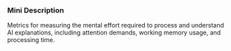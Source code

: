 ### Mini Description

Metrics for measuring the mental effort required to process and understand AI explanations, including attention demands, working memory usage, and processing time.
